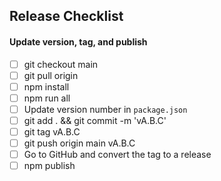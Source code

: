 ## Release Checklist

#### Update version, tag, and publish
- [ ] git checkout main
- [ ] git pull origin
- [ ] npm install
- [ ] npm run all
- [ ] Update version number in `package.json`
- [ ] git add . && git commit -m 'vA.B.C'
- [ ] git tag vA.B.C
- [ ] git push origin main vA.B.C
- [ ] Go to GitHub and convert the tag to a release
- [ ] npm publish
